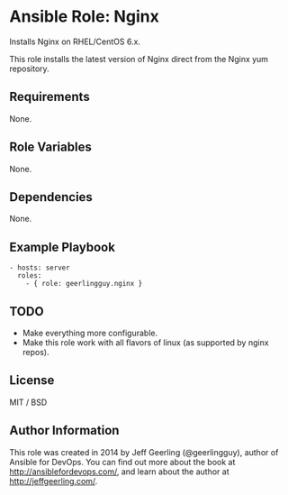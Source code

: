 # Ansible Role: Nginx

Installs Nginx on RHEL/CentOS 6.x.

This role installs the latest version of Nginx direct from the Nginx yum repository.

## Requirements

None.

## Role Variables

None.

## Dependencies

None.

## Example Playbook

    - hosts: server
      roles:
        - { role: geerlingguy.nginx }

## TODO

  - Make everything more configurable.
  - Make this role work with all flavors of linux (as supported by nginx repos).

## License

MIT / BSD

## Author Information

This role was created in 2014 by Jeff Geerling (@geerlingguy), author of Ansible for DevOps. You can find out more about the book at http://ansiblefordevops.com/, and learn about the author at http://jeffgeerling.com/.
